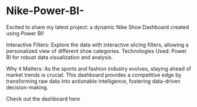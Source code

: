 # Nike-Power-BI-
Excited to share my latest project: a dynamic Nike Shoe Dashboard created using Power BI! 

Interactive Filters: Explore the data with interactive slicing filters, allowing a personalized view of different shoe categories.
Technologies Used: Power BI for robust data visualization and analysis.

Why it Matters: As the sports and fashion industry evolves, staying ahead of market trends is crucial. This dashboard provides a competitive edge by transforming raw data into actionable intelligence, fostering data-driven decision-making.

Check out the dashboard here
